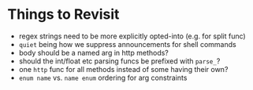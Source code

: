 # Things to Revisit

- regex strings need to be more explicitly opted-into (e.g. for split func)
- `quiet` being how we suppress announcements for shell commands
- body should be a named arg in http methods?
- should the int/float etc parsing funcs be prefixed with `parse_`?
- one `http` func for all methods instead of some having their own?
- `enum name` vs. `name enum` ordering for arg constraints
